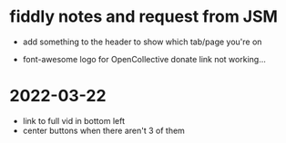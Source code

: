 # fiddly notes and request from JSM

- add something to the header to show which tab/page you're on

- font-awesome logo for OpenCollective donate link not working...


# 2022-03-22

- link to full vid in bottom left
- center buttons when there aren't 3 of them